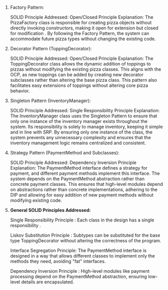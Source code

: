 1. Factory Pattern:

    SOLID Principle Addressed: Open/Closed Principle 
    Explanation: The PizzaFactory class is responsible for creating pizza objects without directly invoking constructors, making it open for extension  but closed for modification . By following the Factory Pattern, the system can accommodate future pizza types without changing the existing code.

2. Decorator Pattern (ToppingDecorator):

    SOLID Principle Addressed: Open/Closed Principle 
    Explanation: The ToppingDecorator class allows the dynamic addition of toppings to pizzas without modifying the existing pizza classes. This aligns with the OCP, as new toppings can be added by creating new decorator subclasses rather than altering the base pizza class. This pattern also facilitates easy extensions of toppings without altering core pizza behavior.

3. Singleton Pattern (InventoryManager):

    SOLID Principle Addressed: Single Responsibility Principle 
    Explanation: The InventoryManager class uses the Singleton Pattern to ensure that only one instance of the inventory manager exists throughout the system. Its responsibility is solely to manage inventory, keeping it simple and in line with SRP. By ensuring only one instance of the class, the system prevents any unnecessary complexity and ensures that the inventory management logic remains centralized and consistent.

4. Strategy Pattern (PaymentMethod and Subclasses):

    SOLID Principle Addressed: Dependency Inversion Principle 
    Explanation: The PaymentMethod interface defines a strategy for payment, and different payment methods  implement this interface. The system depends on the PaymentMethod abstraction rather than concrete payment classes. This ensures that high-level modules depend on abstractions rather than concrete implementations, adhering to the DIP and allowing for easy addition of new payment methods without modifying existing code.

5. **General SOLID Principles Addressed:**

    Single Responsibility Principle : Each class in the design has a single responsibility .

    Liskov Substitution Principle : Subtypes can be substituted for the base type ToppingDecorator without altering the correctness of the program.

    Interface Segregation Principle: The PaymentMethod interface is designed in a way that allows different classes to implement only the methods they need, avoiding "fat" interfaces.
    
    Dependency Inversion Principle : High-level modules like payment processing depend on the PaymentMethod abstraction, ensuring low-level details are encapsulated.
